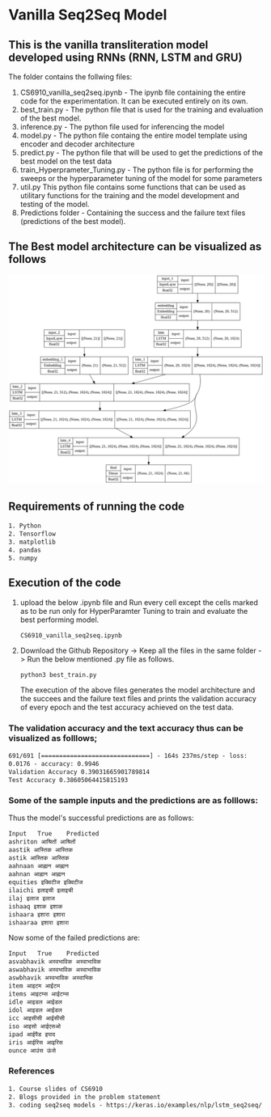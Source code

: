 # Vanilla Seq2Seq Model
## This is the vanilla transliteration model developed using RNNs (RNN, LSTM and GRU)
The folder contains the follwing files:  
1. CS6910_vanilla_seq2seq.ipynb - The ipynb file containing the entire code for the experimentation. It can be executed entirely on its own.  
2. best_train.py - The python file that is used for the training and evaluation of the best model.
3. inference.py - The python file used for inferencing the model
4. model.py - The python file containg the entire model template using encoder and decoder architecture
5. predict.py - The python file that will be used to get the predictions of the best model on the test data
6. train_Hyperprameter_Tuning.py - The python file is for performing the sweeps or the hyperparameter tuning of the model for some parameters
7. util.py This python file contains some functions that can be used as utilitary functions for the training and the model development and testing of the model.    
8. Predictions folder - Containing the success and the failure text files (predictions of the best model).
## The Best model architecture can be visualized as follows  
![Screenshot](model.png)
## Requirements of running the code
    1. Python
    2. Tensorflow
    3. matplotlib
    4. pandas
    5. numpy
## Execution of the code
1. upload the below .ipynb file and Run every cell except the cells marked as to be run only for HyperParamter Tuning to train and evaluate the best performing model.
    ```
    CS6910_vanilla_seq2seq.ipynb
    ```
2. Download the Github Repository -> Keep all the files in the same folder -> Run the below mentioned .py file as follows.
    ```
    python3 best_train.py
    ```
    The execution of the above files generates the model architecture and the succees and the failure text files and prints the validation accuracy of every epoch and the 
    test accuracy achieved on the test data.

### The validation accuracy and the text accuracy thus can be visualized as folllows;
```
691/691 [==============================] - 164s 237ms/step - loss: 0.0176 - accuracy: 0.9946
Validation Accuracy 0.39031665901789814
Test Accuracy 0.38605064415815193
```
### Some of the sample inputs and the predictions are as folllows:
Thus the model's successful predictions are as follows:
```
Input   True    Predicted
ashriton आश्रितों आश्रितों
aastik आस्तिक आस्तिक
astik आस्तिक आस्तिक
aahnaan आह्नान आह्नान
aahnan आह्नान आह्नान
equities इक्विटीज इक्विटीज
ilaichi इलाइची इलाइची
ilaj इलाज इलाज
ishaaq इशाक इशाक
ishaara इशारा इशारा
ishaaraa इशारा इशारा
```
Now some of the failed predictions are:
```
Input   True    Predicted
asvabhavik अस्वभाविक अस्वाभाविक
aswabhavik अस्वभाविक अस्वाभाविक
aswbhavik अस्वभाविक अस्वाभिक
item आइटम आईटम
items आइटम्स आईटम्स
idle आइडल आईडल
idol आइडल आईडल
icc आइसीसी आईसीसी
iso आइसो आईएसओ
ipad आईपैड इपाद
iris आईरिस आइरिस
ounce आउंस ऊंसे
```
### References
    1. Course slides of CS6910
    2. Blogs provided in the problem statement
    3. coding seq2seq models - https://keras.io/examples/nlp/lstm_seq2seq/
